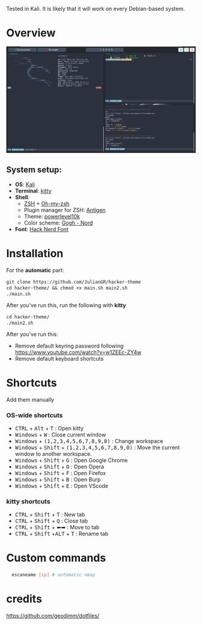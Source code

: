 Tested in Kali. It is likely that it will work on every Debian-based system.

# Overview
![](https://raw.githubusercontent.com/JulianGR/hacker-theme/main/preview.png)






## System setup:
- **OS**: [Kali](https://www.kali.org/)
- **Terminal**: [kitty](https://sw.kovidgoyal.net/kitty/)
- **Shell**: 
  - [ZSH](https://www.zsh.org/) + [Oh-my-zsh](https://ohmyz.sh/)
  - Plugin manager for ZSH: [Antigen](https://github.com/zsh-users/antigen)
  - Theme: [powerlevel10k](https://github.com/romkatv/powerlevel10k)
  - Color scheme: [Gogh - Nord](https://gogh-co.github.io/Gogh/)
- **Font**: [Hack Nerd Font](https://www.nerdfonts.com/)


# Installation



For the **automatic** part:


```
git clone https://github.com/JulianGR/hacker-theme
cd hacker-theme/ && chmod +x main.sh main2.sh
./main.sh
```

After you've run this, run the following with **kitty**

```
cd hacker-theme/
./main2.sh
```


After you've run this:



+ Remove default keyring password following https://www.youtube.com/watch?v=w1ZEEc-ZY4w
+ Remove default keyboard shortcuts



# Shortcuts

Add them manually


### OS-wide shortcuts
+ <kbd>CTRL</kbd> + <kbd>Alt</kbd> + <kbd>T</kbd> : Open kitty
+ <kbd>Windows</kbd> + <kbd>W</kbd> : Close current window  
+ <kbd>Windows</kbd> + <kbd>(1,2,3,4,5,6,7,8,9,0)</kbd> : Change workspace 
+ <kbd>Windows</kbd> + <kbd>Shift</kbd> + <kbd>(1,2,3,4,5,6,7,8,9,0)</kbd> : Move the current window to another workspace. 
+ <kbd>Windows</kbd> + <kbd>Shift</kbd> + <kbd>G</kbd> : Open Google Chrome 
+ <kbd>Windows</kbd> + <kbd>Shift</kbd> + <kbd>O</kbd> : Open Opera
+ <kbd>Windows</kbd> + <kbd>Shift</kbd> + <kbd>F</kbd> : Open Firefox
+ <kbd>Windows</kbd> + <kbd>Shift</kbd> + <kbd>B</kbd> : Open Burp
+ <kbd>Windows</kbd> + <kbd>Shift</kbd> + <kbd>E</kbd> : Open VScode

### kitty shortcuts

+ <kbd>CTRL</kbd> + <kbd>Shift</kbd> + <kbd>T</kbd> : New tab
+ <kbd>CTRL</kbd> + <kbd>Shift</kbd> + <kbd>Q</kbd> : Close tab
+ <kbd>CTRL</kbd> + <kbd>Shift</kbd> + ⬅➡ : Move to tab
+ <kbd>CTRL</kbd> + <kbd>Shift</kbd> +<kbd>ALT</kbd> + <kbd>T</kbd> : Rename tab


# Custom commands

```sh
  escaneame [ip] # automatic nmap
```



# credits


https://github.com/geodimm/dotfiles/